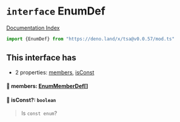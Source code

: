 # `interface` EnumDef

[Documentation Index](../README.md)

```ts
import {EnumDef} from "https://deno.land/x/tsa@v0.0.57/mod.ts"
```

## This interface has

- 2 properties:
[members](#-members-enummemberdef),
[isConst](#-isconst-boolean)


#### 📄 members: [EnumMemberDef](../interface.EnumMemberDef/README.md)\[]



#### 📄 isConst?: `boolean`

> Is `const enum`?



